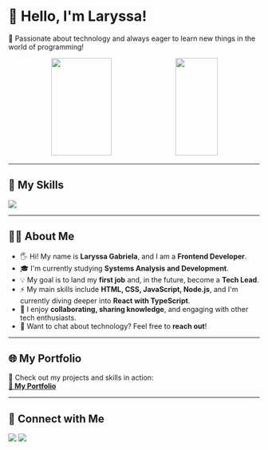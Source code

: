 # 👋 Hello, I'm Laryssa!  
 
🚀 Passionate about technology and always eager to learn new things in the world of programming!  

<div align="center">  
  <img width="49%" height="195px" src="https://github-readme-stats.vercel.app/api?username=LaryssaGabi&show_icons=true&count_private=true&title_color=80F7D4&icon_color=9d00ff&text_color=c9d1d9&bg_color=0d1117&border_color=fff0" />  
  <img width="41%" height="195px" src="https://github-readme-stats.vercel.app/api/top-langs/?username=LaryssaGabi&layout=compact&title_color=80F7D4&text_color=fff&bg_color=0d1117&border_color=fff0" />  
</div>  

---

## 🚀 My Skills  
<img src="https://skillicons.dev/icons?i=html,css,js,ts,java,react,nodejs,styledcomponents,mysql,figma,vscode,github&theme=dark" />

---

## 👩‍💻 About Me  

- 🖐️ Hi! My name is **Laryssa Gabriela**, and I am a **Frontend Developer**.  
- 🎓 I'm currently studying **Systems Analysis and Development**.  
- 💡 My goal is to land my **first job** and, in the future, become a **Tech Lead**.  
- ⚡ My main skills include **HTML, CSS, JavaScript, Node.js**, and I'm currently diving deeper into **React with TypeScript**.  
- 🤝 I enjoy **collaborating, sharing knowledge**, and engaging with other tech enthusiasts.  
- 💬 Want to chat about technology? Feel free to **reach out**!  

---

## 🌐 My Portfolio  
🔗 Check out my projects and skills in action:  
[**📌 My Portfolio**](https://portfolio-laryssa-gabriela-virid-19.vercel.app/#Portofolio)  

---

## 📲 Connect with Me  

<div>  
  <a href="mailto:lary.gabriela85@gmail.com"><img src="https://img.shields.io/badge/-Gmail-%23333?style=for-the-badge&logo=gmail&logoColor=white" target="_blank"></a>  
  <a href="https://www.linkedin.com/in/laryssa-gabriela-alves-073366202/" target="_blank"><img src="https://img.shields.io/badge/-LinkedIn-%230077B5?style=for-the-badge&logo=linkedin&logoColor=white" target="_blank"></a>  
</div>  
